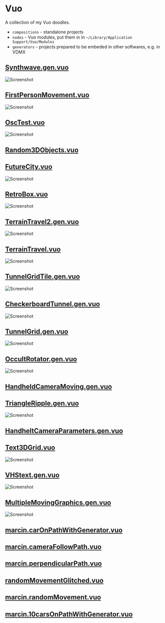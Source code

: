 # Vuo
A collection of my Vuo doodles.

* `compositions` - standalone projects
* `nodes` - Vuo modules, put them in in `~/Library/Application Support/Vuo/Modules`
* `generators` - projects prepared to be embeded in other softwares, e.g. in VDMX

## [Synthwave.gen.vuo](https://github.com/marcinbiegun/creativecoding-sketches/blob/master/Vuo/compositions/Synthwave.gen.vuo)
![Screenshot](https://raw.githubusercontent.com/marcinbiegun/creativecoding-sketches/master/Vuo/_docs/Synthwave.gen.png)

## [FirstPersonMovement.vuo](https://github.com/marcinbiegun/creativecoding-sketches/blob/master/Vuo/compositions/FirstPersonMovement.vuo)
![Screenshot](https://raw.githubusercontent.com/marcinbiegun/creativecoding-sketches/master/Vuo/_docs/FirstPersonMovement.png)

## [OscTest.vuo](https://github.com/marcinbiegun/creativecoding-sketches/blob/master/Vuo/compositions/OscTest.vuo)
![Screenshot](https://raw.githubusercontent.com/marcinbiegun/creativecoding-sketches/master/Vuo/_docs/OscTest.png)

## [Random3DObjects.vuo](https://github.com/marcinbiegun/creativecoding-sketches/blob/master/Vuo/compositions/Random3DObjects.vuo)

## [FutureCity.vuo](https://github.com/marcinbiegun/creativecoding-sketches/blob/master/Vuo/compositions/FutureCity.vuo)
![Screenshot](https://raw.githubusercontent.com/marcinbiegun/creativecoding-sketches/master/Vuo/_docs/FutureCity.png)

## [RetroBox.vuo](https://github.com/marcinbiegun/creativecoding-sketches/blob/master/Vuo/compositions/RetroBox.vuo)
![Screenshot](https://raw.githubusercontent.com/marcinbiegun/creativecoding-sketches/master/Vuo/_docs/RetroBox.png)

## [TerrainTravel2.gen.vuo](https://github.com/marcinbiegun/creativecoding-sketches/blob/master/Vuo/compositions/TerrainTravel2.gen.vuo)
![Screenshot](https://raw.githubusercontent.com/marcinbiegun/creativecoding-sketches/master/Vuo/_docs/TerrainTravel2.gen.png)

## [TerrainTravel.vuo](https://github.com/marcinbiegun/creativecoding-sketches/blob/master/Vuo/compositions/TerrainTravel.vuo)
![Screenshot](https://raw.githubusercontent.com/marcinbiegun/creativecoding-sketches/master/Vuo/_docs/TerrainTravel.png)

## [TunnelGridTile.gen.vuo](https://github.com/marcinbiegun/creativecoding-sketches/blob/master/Vuo/compositions/TunnelGridTile.gen.vuo)
![Screenshot](https://raw.githubusercontent.com/marcinbiegun/creativecoding-sketches/master/Vuo/_docs/TunnelGridTile.gen.png)

## [CheckerboardTunnel.gen.vuo](https://github.com/marcinbiegun/creativecoding-sketches/blob/master/Vuo/compositions/CheckerboardTunnel.gen.vuo)
![Screenshot](https://raw.githubusercontent.com/marcinbiegun/creativecoding-sketches/master/Vuo/_docs/CheckerboardTunnel.gen.png)

## [TunnelGrid.gen.vuo](https://github.com/marcinbiegun/creativecoding-sketches/blob/master/Vuo/compositions/TunnelGrid.gen.vuo)
![Screenshot](https://raw.githubusercontent.com/marcinbiegun/creativecoding-sketches/master/Vuo/_docs/TunnelGrid.gen.png)

## [OccultRotator.gen.vuo](https://github.com/marcinbiegun/creativecoding-sketches/blob/master/Vuo/generators/OccultRotator.gen.vuo)
![Screenshot](https://raw.githubusercontent.com/marcinbiegun/creativecoding-sketches/master/Vuo/_docs/OccultRotator.gen.png)

## [HandheldCameraMoving.gen.vuo](https://github.com/marcinbiegun/creativecoding-sketches/blob/master/Vuo/generators/HandheldCameraMoving.gen.vuo)

## [TriangleRipple.gen.vuo](https://github.com/marcinbiegun/creativecoding-sketches/blob/master/Vuo/generators/TriangleRipple.gen.vuo)
![Screenshot](https://raw.githubusercontent.com/marcinbiegun/creativecoding-sketches/master/Vuo/_docs/TriangleRipple.gen.png)

## [HandheltCameraParameters.gen.vuo](https://github.com/marcinbiegun/creativecoding-sketches/blob/master/Vuo/generators/HandheltCameraParameters.gen.vuo)

## [Text3DGrid.vuo](https://github.com/marcinbiegun/creativecoding-sketches/blob/master/Vuo/generators/Text3DGrid.vuo)
![Screenshot](https://raw.githubusercontent.com/marcinbiegun/creativecoding-sketches/master/Vuo/_docs/Text3DGrid.png)

## [VHStext.gen.vuo](https://github.com/marcinbiegun/creativecoding-sketches/blob/master/Vuo/generators/VHStext.gen.vuo)
![Screenshot](https://raw.githubusercontent.com/marcinbiegun/creativecoding-sketches/master/Vuo/_docs/VHStext.gen.png)

## [MultipleMovingGraphics.gen.vuo](https://github.com/marcinbiegun/creativecoding-sketches/blob/master/Vuo/generators/MultipleMovingGraphics.gen.vuo)
![Screenshot](https://raw.githubusercontent.com/marcinbiegun/creativecoding-sketches/master/Vuo/_docs/MultipleMovingGraphics.gen.png)

## [marcin.carOnPathWithGenerator.vuo](https://github.com/marcinbiegun/creativecoding-sketches/blob/master/Vuo/nodes/marcin.carOnPathWithGenerator.vuo)

## [marcin.cameraFollowPath.vuo](https://github.com/marcinbiegun/creativecoding-sketches/blob/master/Vuo/nodes/marcin.cameraFollowPath.vuo)

## [marcin.perpendicularPath.vuo](https://github.com/marcinbiegun/creativecoding-sketches/blob/master/Vuo/nodes/marcin.perpendicularPath.vuo)

## [randomMovementGlitched.vuo](https://github.com/marcinbiegun/creativecoding-sketches/blob/master/Vuo/nodes/randomMovementGlitched.vuo)

## [marcin.randomMovement.vuo](https://github.com/marcinbiegun/creativecoding-sketches/blob/master/Vuo/nodes/marcin.randomMovement.vuo)

## [marcin.10carsOnPathWithGenerator.vuo](https://github.com/marcinbiegun/creativecoding-sketches/blob/master/Vuo/nodes/marcin.10carsOnPathWithGenerator.vuo)

